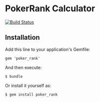 # PokerRank Calculator

[![Build Status](https://travis-ci.org/lazydevorg/poker_rate.svg?branch=master)](https://travis-ci.org/lazydevorg/poker_rate)

## Installation

Add this line to your application's Gemfile:

    gem 'poker_rank'

And then execute:

    $ bundle

Or install it yourself as:

    $ gem install poker_rank


